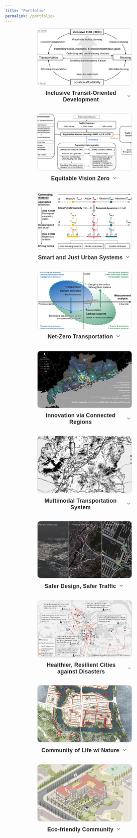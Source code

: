 ```yaml
---
title: "Portfolio"
permalink: /portfolio/
---
```


<style>
.project-grid {
  display: flex;
  flex-wrap: wrap;
  gap: 2em;
  justify-content: center;
  align-items: flex-start;
  margin-top: 1em;
}

.project-card {
  width: 300px;
  text-align: center;
  position: relative;
  box-sizing: border-box;
  font-family: var(--global-font-family, 'Raleway', sans-serif);
  color: var(--global-text-color, #333);
  background-color: transparent;
  border-radius: 10px;
  transition: transform 0.25s ease, box-shadow 0.25s ease;
}
.project-card:hover {
  transform: translateY(-6px);
  box-shadow: 0 6px 16px rgba(0, 0, 0, 0.12);
}
html[data-theme="dark"] .project-card:hover {
  box-shadow: 0 4px 14px rgba(255, 255, 255, 0.05);
}

.project-card img {
  width: 100%;
  height: 180px;
  object-fit: cover;
  border-radius: 10px;
  border: 1px solid #ddd;
}

.project-title {
  font-weight: 600;
  margin-top: 0.6em;
  font-size: 1.1rem;
  letter-spacing: 0.02em;
  cursor: pointer;
  display: flex;
  align-items: center;
  justify-content: center;
  user-select: none;
  color: var(--global-text-color, #222);
}
html[data-theme="dark"] .project-title {
  color: var(--global-text-color, #eee);
}

.toggle-arrow {
  font-size: 1em;
  margin-left: 0.4em;
  transition: transform 0.2s;
}
.project-title .toggle-arrow.open {
  transform: rotate(90deg);
}

.project-desc {
  color: var(--global-text-color-light, #666);
  margin-top: 0.3em;
  font-size: 0.95rem;
  max-height: 0;
  overflow: hidden;            /* 关闭时隐藏 */
  opacity: 0;
  line-height: 1.6;
  transition: max-height 0.25s, opacity 0.18s;
}

.project-desc.open {
  max-height: 260px;           /* 可按需调高，比如 320 或 360 */
  overflow-y: auto;            /* 关键：打开时允许纵向滚动 */
  -webkit-overflow-scrolling: touch;
  opacity: 1;
  margin-bottom: 0.5em;
  mask-image: linear-gradient(to bottom, black 85%, rgba(0,0,0,0.2) 100%);
}
html[data-theme="dark"] .project-desc {
  color: var(--global-text-color-light, #bbb);
}
</style>


<div class="project-grid">

  <div class="project-card">
    <a href="https://doi.org/10.1016/j.tra.2025.104672" target="_blank">
      <img src="/images/portfolio/itod.jpg" alt="Inclusive TOD">
    </a>
    <div class="project-title" onclick="toggleDesc(this)">
      Inclusive Transit-Oriented Development
      <span class="toggle-arrow" aria-hidden="true">
        <svg width="18" height="18" viewBox="0 0 18 18">
          <polyline points="4,7 9,12 14,7" fill="none" stroke="#888" stroke-width="2"/>
        </svg>
      </span>
    </div>
    <div class="project-desc">
      Building affordable and inclusive cities has long been a shared goal, yet reality often falls short. This project integrates housing affordability into transit-oriented development evaluation, uncovering where TOD sites underperform in inclusivity and offering practical guidance.
    </div>
  </div>
  
  <div class="project-card">
    <a href="https://doi.org/10.1016/j.apgeog.2025.103737" target="_blank">
      <img src="/images/portfolio/traffic_safety.jpg" alt="Traffic Safety">
    </a>
    <div class="project-title" onclick="toggleDesc(this)">
      Equitable Vision Zero
      <span class="toggle-arrow" aria-hidden="true">
        <svg width="18" height="18" viewBox="0 0 18 18">
          <polyline points="4,7 9,12 14,7" fill="none" stroke="#888" stroke-width="2"/>
        </svg>
      </span>
    </div>
    <div class="project-desc">
      Is traffic safety risk uniformly distributed? If not, how can we model that? This study examines how street network and land use characteristics affect road traffic crash density using a nonlinear, population-heterogeneous framework.
    </div>
  </div>
  
  <div class="project-card">
    <a href="https://doi.org/10.1016/j.jtrangeo.2024.103820" target="_blank">
      <img src="/images/portfolio/exce_comm.jpg" alt="Excess Commuting">
    </a>
    <div class="project-title" onclick="toggleDesc(this)">
      Smart and Just Urban Systems
      <span class="toggle-arrow" aria-hidden="true">
        <svg width="18" height="18" viewBox="0 0 18 18">
          <polyline points="4,7 9,12 14,7" fill="none" stroke="#888" stroke-width="2"/>
        </svg>
      </span>
    </div>
    <div class="project-desc">
      How much can cities reduce commutes by adopting more efficient layouts? This study developed a disaggregated excess commuting framework to measure the efficiencies by industry sectors using commute location-based service big data.
    </div>
  </div>

  <div class="project-card">
    <a href="https://doi.org/10.1038/s44333-024-00013-5" target="_blank">
      <img src="/images/portfolio/tce_tcf.jpg" alt="Transportation Emission">
    </a>
    <div class="project-title" onclick="toggleDesc(this)">
      Net-Zero Transportation
      <span class="toggle-arrow" aria-hidden="true">
        <svg width="18" height="18" viewBox="0 0 18 18">
          <polyline points="4,7 9,12 14,7" fill="none" stroke="#888" stroke-width="2"/>
        </svg>
      </span>
    </div>
    <div class="project-desc">
      It's often confusing when using the interconnected concepts of transportation carbon emission and footprint. The study delves into a large number of literature and draw comparisons between them to clarify their natures.
    </div>
  </div>

  <div class="project-card">
    <img src="/images/portfolio/sdk_gd.jpg" alt="Regional Mobility">
    <div class="project-title" onclick="toggleDesc(this)">
      Innovation via Connected Regions
      <span class="toggle-arrow" aria-hidden="true">
        <svg width="18" height="18" viewBox="0 0 18 18">
          <polyline points="4,7 9,12 14,7" fill="none" stroke="#888" stroke-width="2"/>
        </svg>
      </span>
    </div>
    <div class="project-desc">
      How are cities funcationally connected? This study applies a mobility big data-driven approach and re-defines the metropolitan areas using location-based service big data.
    </div>
  </div>

  <div class="project-card">
    <img src="/images/portfolio/heyuan.jpg" alt="Transportation">
    <div class="project-title" onclick="toggleDesc(this)">
      Multimodal Transportation System
      <span class="toggle-arrow" aria-hidden="true">
        <svg width="18" height="18" viewBox="0 0 18 18">
          <polyline points="4,7 9,12 14,7" fill="none" stroke="#888" stroke-width="2"/>
        </svg>
      </span>
    </div>
    <div class="project-desc">
      This transportation planning project develops city-level strategic plans of comprehensive transportation systems, including roads, railway, airports, and water transportation as a part of the city master planning.
    </div>
  </div>

  <div class="project-card">
    <img src="/images/portfolio/jiangdong.jpg" alt="Traffic Safety">
    <div class="project-title" onclick="toggleDesc(this)">
      Safer Design, Safer Traffic
      <span class="toggle-arrow" aria-hidden="true">
        <svg width="18" height="18" viewBox="0 0 18 18">
          <polyline points="4,7 9,12 14,7" fill="none" stroke="#888" stroke-width="2"/>
        </svg>
      </span>
    </div>
    <div class="project-desc">
      This project proposes road redevelopment and traffic light management strategies to address the problems faced by fast-urbanizing new town areas of Heyuan City. Local solutions have been developed and piloted to mitigate conflicts arising from fast land development, increasing traffic demand, and the shortage of road capacity.
    </div>
  </div>

  <div class="project-card">
    <a href="http://wupen.org/competitions/17?type=award" target="_blank">
      <img src="/images/portfolio/covid-survey.jpg" alt="COVID 2020">
    </a>
    <div class="project-title" onclick="toggleDesc(this)">
      Healthier, Resilient Cities against Disasters
      <span class="toggle-arrow" aria-hidden="true">
        <svg width="18" height="18" viewBox="0 0 18 18">
          <polyline points="4,7 9,12 14,7" fill="none" stroke="#888" stroke-width="2"/>
        </svg>
      </span>
    </div>
    <div class="project-desc">
      Winning WUPEN Survey 1st Prize: Surveying twenty two COVID-19 patients in depth to explore what constrained their medical-service-seeking behavior and how the interaction worked in February to April 2020 in Wuhan, China.
    </div>
  </div>

  <div class="project-card">
    <a href="http://www.yuanyebei.com/index.php?m=YuanYeBei&a=index_show&contentid=276278&r=all" target="_blank">
      <img src="/images/portfolio/yuanye20.jpg" alt="Yuanye Cup 2020">
    </a>
    <div class="project-title" onclick="toggleDesc(this)">
      Community of Life w/ Nature
      <span class="toggle-arrow" aria-hidden="true">
        <svg width="18" height="18" viewBox="0 0 18 18">
          <polyline points="4,7 9,12 14,7" fill="none" stroke="#888" stroke-width="2"/>
        </svg>
      </span>
    </div>
    <div class="project-desc">
      Wining YUANYE Cup 2nd Prize 2020: Regenerating old towns for living with nature -- "The cranes are crying in the marshes, and their voices are heard in the wilds", a wisdom from ancient Chinese literature <i>Xiaoya, Shijing</i>. We use the modern Community of Life theory to implement this vision and organize the environmental planning and urban redevelopment.
    </div>
  </div>

  <div class="project-card">
    <img src="/images/portfolio/comm_cent.jpg" alt="Community Center">
    <div class="project-title" onclick="toggleDesc(this)">
      Eco-friendly Community
      <span class="toggle-arrow" aria-hidden="true">
        <svg width="18" height="18" viewBox="0 0 18 18">
          <polyline points="4,7 9,12 14,7" fill="none" stroke="#888" stroke-width="2"/>
        </svg>
      </span>
    </div>
    <div class="project-desc">
      Designing for eco-friendly communities with strong cultural symbols. Combining green building technologies with site-dependent spatial forms, the community center aims to reshape activities within the space and beyond under nature-based cycles of energy and materials.
    </div>
  </div>

</div>


<script>
function toggleDesc(titleElem) {
  const card = titleElem.parentElement;
  const desc = card.querySelector('.project-desc');
  const arrow = titleElem.querySelector('.toggle-arrow');
  desc.classList.toggle('open');
  arrow.classList.toggle('open');
}
</script>
